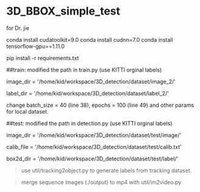 # 3D_BBOX_simple_test
for Dr. jie

conda install cudatoolkit=9.0 
conda install cudnn=7.0
conda install tensorflow-gpu==1.11.0

pip install -r requirements.txt

##train:
  modified the path in train.py (use KITTI orginal labels)

  image_dir = '/home/kid/workspace/3D_detection/dataset/image_2/'
  
  label_dir = '/home/kid/workspace/3D_detection/dataset/label_2/'
 
change batch_size = 40 (line 38), epochs = 100 (line 49) and other params for local dataset.


##test:
  modified the path in detection.py (use KITTI orginal labels)
  
  image_dir = '/home/kid/workspace/3D_detection/dataset/test/image/'
  
  calib_file = '/home/kid/workspace/3D_detection/dataset/test/calib.txt'
  
  box2d_dir = '/home/kid/workspace/3D_detection/dataset/test/label/'


>use util/tracking2object.py to generate labels from tracking dataset.

>merge sequence images (./output) to mp4 with util/im2video.py
